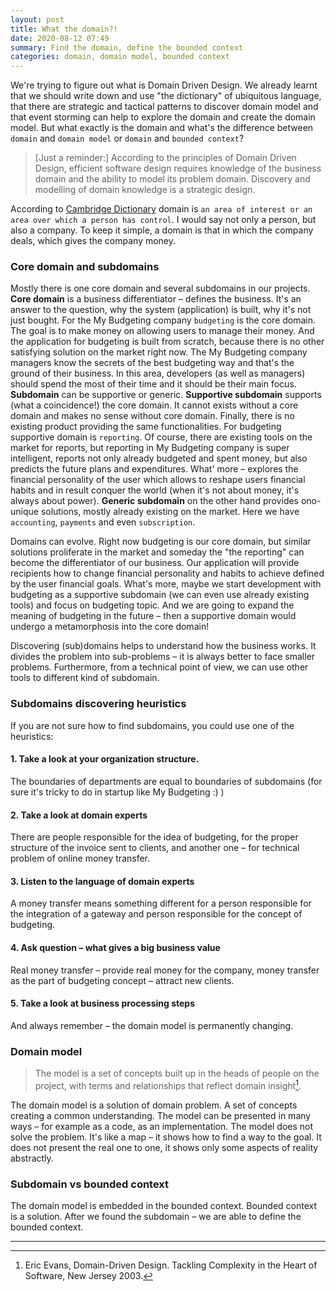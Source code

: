 ```yaml
---
layout: post
title: What the domain?!
date: 2020-08-12 07:49
summary: Find the domain, define the bounded context
categories: domain, domain model, bounded context
---
```

We're trying to figure out what is Domain Driven Design. We already learnt that we should write down and use "the dictionary" of ubiquitous language, that there are strategic and tactical patterns to discover domain model and that event storming can help to explore the domain and create the domain model. But what exactly is the domain and what's the difference between `domain` and `domain model` or `domain` and `bounded context`?

> [Just a reminder:] According to the principles of Domain Driven Design, efficient software design requires knowledge of the business domain and the ability to model its problem domain. Discovery and modelling of domain knowledge is a strategic design.

According to [Cambridge Dictionary](https://dictionary.cambridge.org/dictionary/english/domain) domain is `an area of interest or an area over which a person has control`. I would say not only a person, but also a company. To keep it simple, a domain is that in which the company deals, which gives the company money.

### Core domain and subdomains
Mostly there is one core domain and several subdomains in our projects. __Core domain__ is a business differentiator – defines the business. It's an answer to the question, why the system (application) is built, why it's not just bought. For the My Budgeting company `budgeting` is the core domain. The goal is to make money on allowing users to manage their money. And the application for budgeting is built from scratch, because there is no other satisfying solution on the market right now. The My Budgeting company managers know the secrets of the best budgeting way and that's the ground of their business. In this area, developers (as well as managers) should spend the most of their time and it should be their main focus.
__Subdomain__ can be supportive or generic. __Supportive subdomain__ supports (what a coincidence!) the core domain. It cannot exists without a core domain and makes no sense without core domain. Finally, there is no existing product providing the same functionalities. For budgeting supportive domain is `reporting`. Of course, there are existing tools on the market for reports, but reporting in My Budgeting company is super intelligent, reports not only already budgeted and spent money, but also predicts the future plans and expenditures. What' more – explores the financial personality of the user which allows to reshape users financial habits and in result conquer the world (when it's not about money, it's always about power).
__Generic subdomain__ on the other hand provides ono-unique solutions, mostly already existing on the market. Here we have `accounting`, `payments` and even `subscription`.

Domains can evolve. Right now budgeting is our core domain, but similar solutions proliferate in the market and someday the "the reporting" can become the differentiator of our business. Our application will provide recipients how to change financial personality and habits to achieve defined by the user financial goals. What's more, maybe we start development with budgeting as a supportive subdomain (we can even use already existing tools) and focus on budgeting topic. And we are going to expand the meaning of budgeting in the future – then a supportive domain would undergo a metamorphosis into the core domain!

Discovering (sub)domains helps to understand how the business works. It divides the problem into sub-problems – it is always better to face smaller problems. Furthermore, from a technical point of view, we can use other tools to different kind of subdomain.

### Subdomains discovering heuristics
If you are not sure how to find subdomains, you could use one of the heuristics:
#### 1. Take a look at your organization structure.
The boundaries of departments are equal to boundaries of subdomains (for sure it's tricky to do in startup like My Budgeting :) )
#### 2. Take a look at domain experts
There are people responsible for the idea of budgeting, for the proper structure of the invoice sent to clients, and another one – for technical problem of online money transfer.
#### 3. Listen to the language of domain experts
A money transfer means something different for a person responsible for the integration of a gateway and person responsible for the concept of budgeting.
#### 4. Ask question – what gives a big business value
Real money transfer – provide real money for the company, money transfer as the part of budgeting concept – attract new clients.
#### 5. Take a look at business processing steps

And always remember – the domain model is permanently changing.

### Domain model
>  The model is a set of concepts built up in the heads of people on the project, with terms and relationships that reflect domain insight[^1].

The domain model is a solution of domain problem. A set of concepts creating a common understanding. The model can be presented in many ways – for example as a code, as an implementation.
The model does not solve the problem. It's like a map – it shows how to find a way to the goal. It does not present the real one to one, it shows only some aspects of reality abstractly.

### Subdomain vs bounded context
The domain model is embedded in the bounded context. Bounded context is a solution. After we found the subdomain – we are able to define the bounded context.


---

[^1]: Eric Evans, Domain-Driven Design. Tackling Complexity in the Heart of Software, New Jersey 2003.
